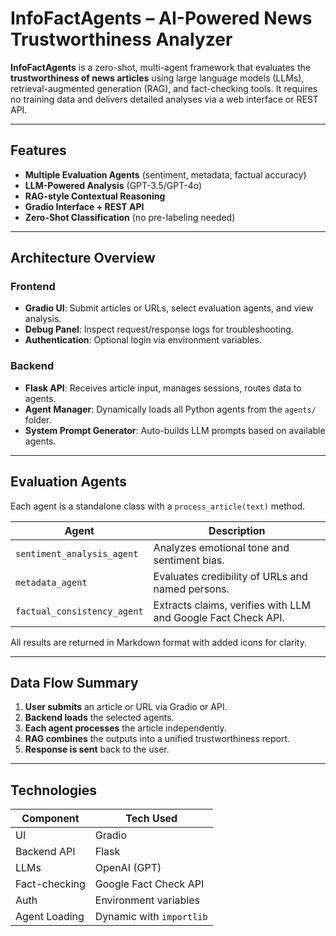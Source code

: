# InfoFactAgents – AI-Powered News Trustworthiness Analyzer

**InfoFactAgents** is a zero-shot, multi-agent framework that evaluates the **trustworthiness of news articles** using large language models (LLMs), retrieval-augmented generation (RAG), and fact-checking tools. It requires no training data and delivers detailed analyses via a web interface or REST API.

---

## Features

- **Multiple Evaluation Agents** (sentiment, metadata, factual accuracy)
- **LLM-Powered Analysis** (GPT-3.5/GPT-4o)
- **RAG-style Contextual Reasoning**
- **Gradio Interface + REST API**
- **Zero-Shot Classification** (no pre-labeling needed)

---

## Architecture Overview

### Frontend

- **Gradio UI**: Submit articles or URLs, select evaluation agents, and view analysis.
- **Debug Panel**: Inspect request/response logs for troubleshooting.
- **Authentication**: Optional login via environment variables.

### Backend

- **Flask API**: Receives article input, manages sessions, routes data to agents.
- **Agent Manager**: Dynamically loads all Python agents from the `agents/` folder.
- **System Prompt Generator**: Auto-builds LLM prompts based on available agents.

---

## Evaluation Agents

Each agent is a standalone class with a `process_article(text)` method.

| Agent                     | Description |
|---------------------------|-------------|
| `sentiment_analysis_agent` | Analyzes emotional tone and sentiment bias. |
| `metadata_agent`           | Evaluates credibility of URLs and named persons. |
| `factual_consistency_agent` | Extracts claims, verifies with LLM and Google Fact Check API. |

All results are returned in Markdown format with added icons for clarity.

---

## Data Flow Summary

1. **User submits** an article or URL via Gradio or API.
2. **Backend loads** the selected agents.
3. **Each agent processes** the article independently.
4. **RAG combines** the outputs into a unified trustworthiness report.
5. **Response is sent** back to the user.

---

## Technologies

| Component      | Tech Used           |
|----------------|---------------------|
| UI             | Gradio              |
| Backend API    | Flask               |
| LLMs           | OpenAI (GPT)        |
| Fact-checking  | Google Fact Check API |
| Auth           | Environment variables |
| Agent Loading  | Dynamic with `importlib` |
